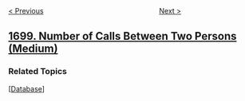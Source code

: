 <!--|This file generated by command(leetcode description); DO NOT EDIT.    |-->
<!--+----------------------------------------------------------------------+-->
<!--|@author    openset <openset.wang@gmail.com>                           |-->
<!--|@link      https://github.com/openset                                 |-->
<!--|@home      https://github.com/openset/leetcode                        |-->
<!--+----------------------------------------------------------------------+-->

[< Previous](../number-of-distinct-substrings-in-a-string "Number of Distinct Substrings in a String")
　　　　　　　　　　　　　　　　
[Next >](../number-of-students-unable-to-eat-lunch "Number of Students Unable to Eat Lunch")

## [1699. Number of Calls Between Two Persons (Medium)](https://leetcode.com/problems/number-of-calls-between-two-persons "两人之间的通话次数")



### Related Topics
  [[Database](../../tag/database/README.md)]

